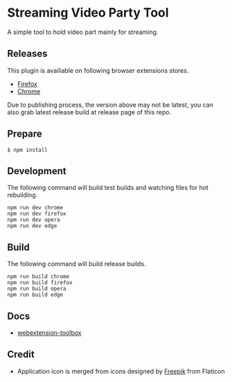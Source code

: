 # Streaming Video Party Tool

A simple tool to hold video part mainly for streaming.

## Releases

This plugin is availiable on following browser extensions stores.

* [Firefox](https://addons.mozilla.org/zh-TW/firefox/addon/streaming-video-party-tool/)
* [Chrome](https://chrome.google.com/webstore/detail/streaming-video-party-too/ejjcgcillnknldlnjomjockdceikloja)

Due to publishing process, the version above may not be latest, you can also grab latest release build at release page of this repo.

## Prepare

	$ npm install

## Development

The following command will build test builds and watching files for hot rebuilding.
 
    npm run dev chrome
    npm run dev firefox
    npm run dev opera
    npm run dev edge

## Build

The following command will build release builds.
 
    npm run build chrome
    npm run build firefox
    npm run build opera
    npm run build edge

## Docs

* [webextension-toolbox](https://github.com/HaNdTriX/webextension-toolbox)

## Credit

* Application icon is merged from icons designed by [Freepik](https://www.flaticon.com/authors/freepik) from Flaticon
